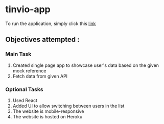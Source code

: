 # tinvio-app
To run the application, simply click this [link](https://tinvio-app.herokuapp.com/)

## Objectives attempted :

### Main Task
  1. Created single page app to showcase user's data based on the given mock reference
  2. Fetch data from given API
  
### Optional Tasks
  1. Used React 
  2. Added UI to allow switching between users in the list
  3. The website is mobile-responsive
  4. The website is hosted on Heroku
